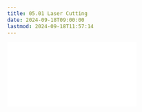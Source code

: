 ```yaml
---
title: 05.01 Laser Cutting
date: 2024-09-18T09:00:00
lastmod: 2024-09-18T11:57:14
---
```


![Laser Cutting](../../../../digital-fabrication/laser-cutting/laser-cutting.md)
